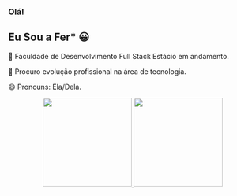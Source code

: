 ### Olá! 
## Eu Sou a Fer* 😀


🌱 Faculdade de Desenvolvimento Full Stack Estácio em andamento.

💬 Procuro evolução profissional na área  de tecnologia.

😄 Pronouns: Ela/Dela.

<div align="center">
  <a href="https://github.com/rafaballerini">
  <img height="180em" src="https://github-readme-stats.vercel.app/api?username=fergvargas&show_icons=true&theme=dracula&include_all_commits=true&count_private=true"/>
  <img height="180em" src="https://github-readme-stats.vercel.app/api/top-langs/?username=fergvargas&layout=compact&langs_count=7&theme=dracula"/>
</div>
